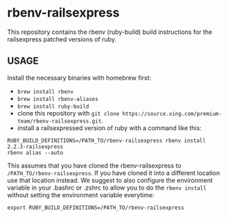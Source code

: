 # rbenv-railsexpress

This repository contains the rbenv (ruby-build) build instructions for the
railsexpress patched versions of ruby.

## USAGE

Install the necessary binaries with homebrew first:

- `brew install rbenv`
- `brew install rbenv-aliases`
- `brew install ruby-build`
- clone this repository with `git clone https://source.xing.com/premium-team/rbenv-railsexpress.git`.
- install a railsexpressed version of ruby with a command like this:
```
RUBY_BUILD_DEFINITIONS=/PATH_TO/rbenv-railsexpress rbenv install 2.2.3-railsexpress
rbenv alias --auto
```

This assumes that you have cloned the rbenv-railsexpress to
`/PATH_TO/rbenv-railsexpress`. If you have cloned it into a different
location use that location instead.
We suggest to also configure the environment variable in your .bashrc or .zshrc
to allow you to do the `rbenv install` without setting the environment variable
everytime:

```
export RUBY_BUILD_DEFINITIONS=/PATH_TO/rbenv-railsexpress
```

